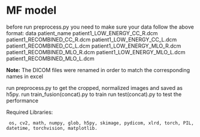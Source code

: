 # MF model 
before run preprocess.py you need to make sure your data follow the above format:
    data
        patient_name
             patient1_LOW_ENERGY_CC_R.dcm
             patient1_RECOMBINED_CC_R.dcm
             patient1_LOW_ENERGY_CC_L.dcm
             patient1_RECOMBINED_CC_L.dcm
             patient1_LOW_ENERGY_MLO_R.dcm
             patient1_RECOMBINED_MLO_R.dcm
             patient1_LOW_ENERGY_MLO_L.dcm
             patient1_RECOMBINED_MLO_L.dcm

**Note:** The DICOM files were renamed in order to match the corresponding names in excel


run preprocess.py to get the cropped, normalized images and saved as h5py.
run train_fusion(concat).py to train
run test(concat).py to test the performance

Required Libraries:

     os, cv2, math, numpy, glob, h5py, skimage, pydicom, xlrd, torch, PIL, datetime, torchvision, matplotlib.



